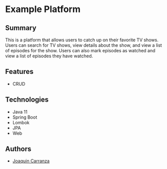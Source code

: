 # Example Platform

## Summary
This is a platform that allows users to catch up on their favorite TV shows. Users can search for TV shows, view details about the show, and view a list of episodes for the show. Users can also mark episodes as watched and view a list of episodes they have watched.

## Features
- CRUD

## Technologies
- Java 11
- Spring Boot
- Lombok
- JPA
- Web

## Authors
- [Joaquin Carranza](U20191b935@upc.de.pe)